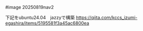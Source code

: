 #image 20250819nav2

下記をubuntu24.04　jazzyで構築
https://qiita.com/kccs_izumi-egashira/items/5195581f3a45ac6800ea
